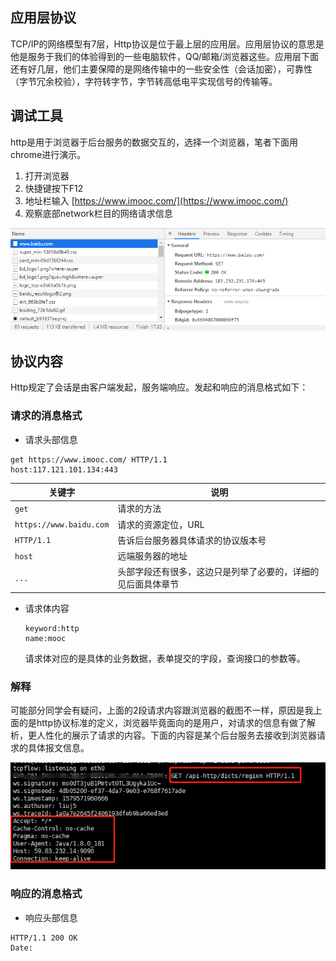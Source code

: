 ## 应用层协议

TCP/IP的网络模型有7层，Http协议是位于最上层的应用层。应用层协议的意思是他是服务于我们的体验得到的一些电脑软件，QQ/邮箱/浏览器这些。应用层下面还有好几层，他们主要保障的是网络传输中的一些安全性（会话加密），可靠性（字节冗余校验），字符转字节，字节转高低电平实现信号的传输等。

## 调试工具

http是用于浏览器于后台服务的数据交互的，选择一个浏览器，笔者下面用chrome进行演示。  
1. 打开浏览器  
2. 快捷键按下F12  
3. 地址栏输入 [https://www.imooc.com/](https://www.imooc.com/)  
4. 观察底部network栏目的网络请求信息

![](/assets/http/xieyi/chrome-network.png)

## 协议内容

Http规定了会话是由客户端发起，服务端响应。发起和响应的消息格式如下：

### 请求的消息格式

* 请求头部信息

```
get https://www.imooc.com/ HTTP/1.1
host:117.121.101.134:443
```

| 关键字 | 说明 |
| --- | --- |
| `get` | 请求的方法 |
| `https://www.baidu.com` | 请求的资源定位，URL |
| `HTTP/1.1` | 告诉后台服务器具体请求的协议版本号 |
| `host` | 远端服务器的地址 |
| `...` | 头部字段还有很多，这边只是列举了必要的，详细的见后面具体章节 |

* 请求体内容
  ```
  keyword:http
  name:mooc
  ```

  请求体对应的是具体的业务数据，表单提交的字段，查询接口的参数等。

### 解释

可能部分同学会有疑问，上面的2段请求内容跟浏览器的截图不一样，原因是我上面的是http协议标准的定义，浏览器毕竟面向的是用户，对请求的信息有做了解析，更人性化的展示了请求的内容。下面的内容是某个后台服务去接收到浏览器请求的具体报文信息。

![](/assets/http/xieyi/tcpflow.png)

### 响应的消息格式
* 响应头部信息

```
HTTP/1.1 200 OK
Date:
```




